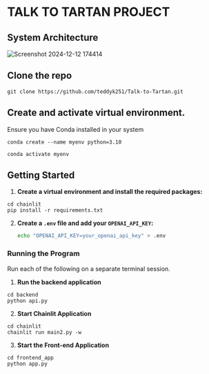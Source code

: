 # TALK TO TARTAN PROJECT

## System Architecture

![Screenshot 2024-12-12 174414](https://github.com/user-attachments/assets/58429c65-e4a0-4a06-b620-ebc58d9e0210)

## Clone the repo
```
git clone https://github.com/teddyk251/Talk-to-Tartan.git
```
## Create and activate  virtual environment.
Ensure you have Conda installed in your system
```
conda create --name myenv python=3.10
```
```
conda activate myenv
```
## Getting Started
1. **Create a virtual environment and install the required packages:**

```
cd chainlit
pip install -r requirements.txt
```
2. **Create a `.env` file and add your `OPENAI_API_KEY`:**

    ```sh
    echo "OPENAI_API_KEY=your_openai_api_key" > .env
    ```

### Running the Program
Run each of the following on a separate terminal session.
1. **Run the backend application**
```
cd backend
python api.py
```
2. **Start Chainlit Application**
```
cd chainlit
chainlit run main2.py -w
```
3. **Start the Front-end Application**
```
cd frontend_app
python app.py
```



